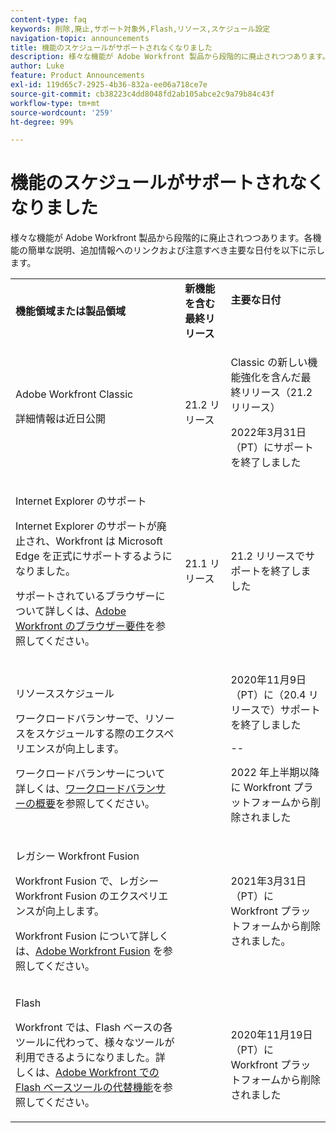 ```yaml
---
content-type: faq
keywords: 削除,廃止,サポート対象外,Flash,リソース,スケジュール設定
navigation-topic: announcements
title: 機能のスケジュールがサポートされなくなりました
description: 様々な機能が Adobe Workfront 製品から段階的に廃止されつつあります。各機能の簡単な説明、追加情報へのリンクおよび注意すべき主要な日付を以下に示します。
author: Luke
feature: Product Announcements
exl-id: 119d65c7-2925-4b36-832a-ee06a718ce7e
source-git-commit: cb38223c4dd8048fd2ab105abce2c9a79b84c43f
workflow-type: tm+mt
source-wordcount: '259'
ht-degree: 99%

---
```


# 機能のスケジュールがサポートされなくなりました

様々な機能が Adobe Workfront 製品から段階的に廃止されつつあります。各機能の簡単な説明、追加情報へのリンクおよび注意すべき主要な日付を以下に示します。

<table style="table-layout:auto"> 
 <col> 
 <col data-mc-conditions=""> 
 <col> 
 <tbody> 
  <tr> 
   <td><b>機能領域または製品領域</b></td> 
   <td><strong>新機能を含む最終リリース</strong> </td> 
   <td> <p rowspan="2"><strong>主要な日付</strong> </p> <p rowspan="2"> </p> </td> 
  </tr> 
  <tr data-mc-conditions=""> 
   <td>Adobe Workfront Classic <p style="font-weight: normal;">詳細情報は近日公開</p> </td> 
   <td>21.2 リリース</td> 
   <td> <p>Classic の新しい機能強化を含んだ最終リリース（21.2 リリース）</p> <p>2022年3月31日（PT）にサポートを終了しました</p> </td> 
  </tr> 
  <tr data-mc-conditions=""> 
   <td> <p>Internet Explorer のサポート</p> <p>Internet Explorer のサポートが廃止され、Workfront は Microsoft Edge を正式にサポートするようになりました。 </p> <p>サポートされているブラウザーについて詳しくは、<a href="../../workfront-basics/workfront-browser-requirements.md" class="MCXref xref">Adobe Workfront のブラウザー要件</a>を参照してください。</p> </td> 
   <td>21.1 リリース</td> 
   <td>21.2 リリースでサポートを終了しました</td> 
  </tr> 
  <tr> 
   <td> <p>リソーススケジュール</p> <p>ワークロードバランサーで、リソースをスケジュールする際のエクスペリエンスが向上します。</p> <p>ワークロードバランサーについて詳しくは、<a href="../../resource-mgmt/workload-balancer/overview-workload-balancer.md">ワークロードバランサーの概要</a>を参照してください。</p> </td> 
   <td> </td> 
   <td> <p>2020年11月9日（PT）に（20.4 リリースで）サポートを終了しました</p> <p>--</p> <p>2022 年上半期以降に Workfront プラットフォームから削除されました</p> </td> 
  </tr> 
  <tr> 
   <td> <p>レガシー Workfront Fusion</p> <p>Workfront Fusion で、レガシー Workfront Fusion のエクスペリエンスが向上します。</p> <p>Workfront Fusion について詳しくは、<a href="https://experienceleague.adobe.com/ja/docs/workfront-fusion/using/home">Adobe Workfront Fusion</a> を参照してください。</p> </td> 
   <td> </td> 
   <td>2021年3月31日（PT）に Workfront プラットフォームから削除されました。</td> 
  </tr> 
  <tr> 
   <td> <p>Flash</p> <p>Workfront では、Flash ベースの各ツールに代わって、様々なツールが利用できるようになりました。詳しくは、<a href="../../product-announcements/announcements/announcement-archive/replace-flash-tools.md" class="MCXref xref">Adobe Workfront での Flash ベースツールの代替機能</a>を参照してください。</p> </td> 
   <td> </td> 
   <td> <p> </p> <p>2020年11月19日（PT）に Workfront プラットフォームから削除されました</p> </td> 
  </tr> <!--
   <tr data-mc-conditions="QuicksilverOrClassic.Draft mode"> 
    <td> <p>Enhanced Authentication 1.0</p> <p>The method of migrating to the new Enhanced Authentication 2.0 depends on whether you are using Legacy Authentication or Enhanced Authentication 1.0. For more information, see <a href="../../administration-and-setup/manage-workfront/security/get-started-enhanced-authentication.md" class="MCXref xref">Enhanced Authentication overview</a>.</p> </td> 
    <td>&nbsp;</td> 
    <td>2021</td> 
   </tr>
  --> <!--
   <tr data-mc-conditions="QuicksilverOrClassic.Draft mode"> 
    <td> <p>Allowlist updates </p> <!--
      <p data-mc-conditions="QuicksilverOrClassic.Draft mode">Split</p>
     --> <!--
      <p data-mc-conditions="QuicksilverOrClassic.Draft mode">Email Service updated (MailGun)</p>
     --> </td>

</tr>

</tbody> 
</table>
